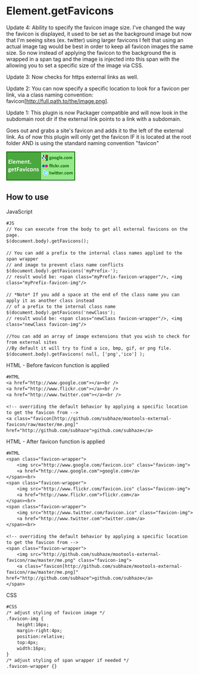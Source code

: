 Element.getFavicons
===========

Update 4:
Ability to specify the favicon image size. I've changed the way the favicon is displayed, it used to be set as the <a> background image
but now that I'm seeing sites (ex. twitter) using larger favicons I felt that using an actual image tag would be best in order to keep all
favicon images the same size. So now instead of applying the favicon to the <a> background the <a> is wrapped in a span tag and the image
is injected into this span with the <a> allowing you to set a specific size of the image via CSS.

Update 3:
Now checks for https external links as well.

Update 2:
You can now specify a specific location to look for a favicon per link, via a class naming convention: favicon[http://full.path.to/the/image.png].

Update 1:
This plugin is now Packager compatible and will now look in the subdomain root dir if the external link points to a link with a subdomain.

Goes out and grabs a site's favicon and adds it to the left of the external link.
As of now this plugin will only get the favicon IF it is located at the root folder AND is using the standard naming convention "favicon"

![Screenshot](http://github.com/subhaze/mootools-external-favicon/raw/master/logo.png)

How to use
----------

JavaScript

	#JS
	// You can execute from the body to get all external favicons on the page.
	$(document.body).getFavicons();

	// You can add a prefix to the internal class names applied to the span wrapper
	// and image to prevent class name conflicts
	$(document.body).getFavicons('myPrefix-');
	// result would be: <span class="myPrefix-favicon-wrapper"/>, <img class="myPrefix-favicon-img"/>

	// *Note* If you add a space at the end of the class name you can apply it as another class instead
	// of a prefix to the internal class name
	$(document.body).getFavicons('newClass');
	// result would be: <span class="newClass favicon-wrapper"/>, <img class="newClass favicon-img"/>

	//You can add an array of image extensions that you wish to check for from external sites
	//By default it will try to find a ico, bmp, gif, or png file.
	$(document.body).getFavicons( null, ['png','ico'] );

HTML - Before favicon function is applied

	#HTML
	<a href="http://www.google.com"></a><br />
	<a href="http://www.flickr.com"></a><br />
	<a href="http://www.twitter.com"></a><br />

	<!-- overriding the default behavior by applying a specific location to get the favicon from -->
	<a class="favicon[http://github.com/subhaze/mootools-external-favicon/raw/master/me.png]" href="http://github.com/subhaze">github.com/subhaze</a>

HTML - After favicon function is applied

    #HTML
    <span class="favicon-wrapper">
        <img src="http://www.google.com/favicon.ico" class="favicon-img">
        <a href="http://www.google.com">google.com</a>
    </span><br>
    <span class="favicon-wrapper">
        <img src="http://www.flickr.com/favicon.ico" class="favicon-img">
        <a href="http://www.flickr.com">flickr.com</a>
    </span><br>
    <span class="favicon-wrapper">
        <img src="http://www.twitter.com/favicon.ico" class="favicon-img">
        <a href="http://www.twitter.com">twitter.com</a>
    </span><br>

    <!-- overriding the default behavior by applying a specific location to get the favicon from -->
    <span class="favicon-wrapper">
        <img src="http://github.com/subhaze/mootools-external-favicon/raw/master/me.png" class="favicon-img">
        <a class="favicon[http://github.com/subhaze/mootools-external-favicon/raw/master/me.png]" href="http://github.com/subhaze">github.com/subhaze</a>
    </span>

CSS

	#CSS
	/* adjust styling of favicon image */
	.favicon-img {
        height:16px;
        margin-right:4px;
        position:relative;
        top:4px;
        width:16px;
    }
    /* adjust styling of span wrapper if needed */
    .favicon-wrapper {}